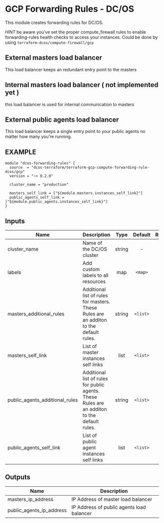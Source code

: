 GCP Forwarding Rules - DC/OS
============
This module creates forwarding rules for DC/OS.

*HINT* be aware you've set the proper compute_firewall rules to enable forwarding-rules health checks to access your instances. Could be done by using `terraform-dcos/compute-firewall/gcp`

External masters load balancer
------------------------------
This load balancer keeps an redundant entry point to the masters

Internal masters load balancer ( not implemented yet )
------------------------------
this load balancer is used for internal communication to masters

External public agents load balancer
------------------------------------
This load balancer keeps a single entry point to your public agents no matter how many you're running.

EXAMPLE
-------

```hcl
module "dcos-forwarding-rules" {
  source  = "dcos-terraform/terraform-gcp-compute-forwarding-rule-dcos/gcp"
  version = "~> 0.2.0"

  cluster_name = "production"

  masters_self_link = ["${module.masters.instances_self_link}"]
  public_agents_self_link = ["${module.public_agents.instances_self_link}"]
}
```


## Inputs

| Name | Description | Type | Default | Required |
|------|-------------|:----:|:-----:|:-----:|
| cluster_name | Name of the DC/OS cluster | string | - | yes |
| labels | Add custom labels to all resources | map | `<map>` | no |
| masters_additional_rules | Additional list of rules for masters. These Rules are an additon to the default rules. | string | `<list>` | no |
| masters_self_link | List of master instances self links | list | `<list>` | no |
| public_agents_additional_rules | Additional list of rules for public agents. These Rules are an additon to the default rules. | string | `<list>` | no |
| public_agents_self_link | List of public agent instances self links | list | `<list>` | no |

## Outputs

| Name | Description |
|------|-------------|
| masters_ip_address | IP Address of master load balancer |
| public_agents_ip_address | IP Address of public agents load balancer |

